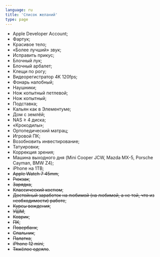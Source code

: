 ```yaml
---
language: ru
title: 'Cписок желаний'
type: page
---
```


- Apple Developer Account;
- Фартук;
- Красивое тело;
- «Более лучший» звук;
- Исправить прикус;
- Блочный лук;
- Блочный арбалет;
- Клещи по рогу;
- Видеорегистратор 4K 120fps;
- Фонарь налобный;
- Наушники;
- Нож копытный петлевой;
- Нож копытный;
- Подставка;
- Кальян как в Элементуме;
- Дом с землёй;
- NAS ≥ 4 диска;
- «Крокодилы»;
- Ортопедический матрац;
- Игровой ПК;
- Возобновить инвестирование;
- Татуировки;
- Коррекция зрения;
- Машина выходного дня (Mini Cooper JCW, Mazda MX-5, Porsche Cayman, BMW Z4);
- iPhone на 1TB;
- ~~Apple Watch 7 45mm~~;
- ~~Рюкзак~~;
- ~~Зарядка~~;
- ~~Классический костюм~~;
- ~~Достойный заработок на любимой (на любимой, а не той, что из необходимости) работе~~;
- ~~Курсы вождения~~;
- ~~УШМ~~;
- ~~Коврик~~;
- ~~ПК~~;
- ~~Повербанк~~;
- ~~Спальник~~;
- ~~Палатка~~;
- ~~iPhone 12 mini~~;
- ~~Тяжёлое одеяло~~.
